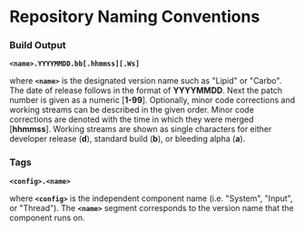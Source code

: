 # Repository Naming Conventions

### Build Output

**`<name>.YYYYMMDD.bb[.hhmmss][.Ws]`**

where **`<name>`** is the designated version name such as "Lipid" or "Carbo".  The
  date of release follows in the format of **YYYYMMDD**.  Next the patch number is
  given as a numeric [**1-99**].  Optionally, minor code corrections and working
  streams can be described in the given order.  Minor code corrections are
  denoted with the time in which they were merged [**hhmmss**].  Working streams
  are shown as single characters for either developer release (**d**), standard
  build (**b**), or bleeding alpha (**a**).

### Tags

**`<config>.<name>`**

where **`<config>`** is the independent component name (i.e. "System", "Input", or
  "Thread").  The **`<name>`** segment corresponds to the version name that the
  component runs on.

